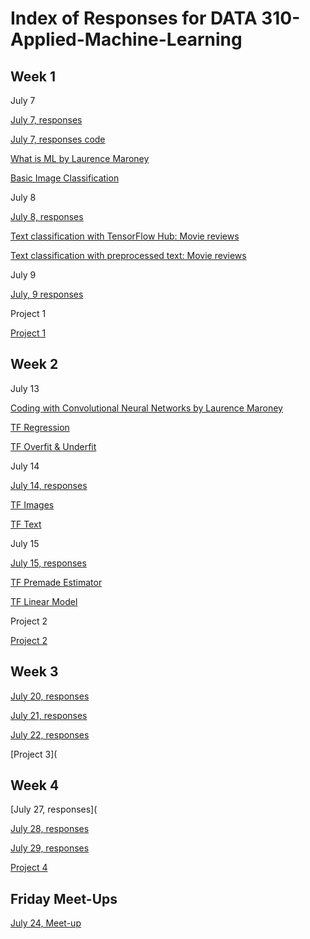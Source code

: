 # Index of Responses for DATA 310-Applied-Machine-Learning

## Week 1

July 7

[July 7, responses](https://youjin14.github.io/DATA-310-Applied-Machine-Learning/Week1Day2.html)

[July 7, responses code](https://youjin14.github.io/data310/July7Code.html)

[What is ML by Laurence Maroney](https://youjin14.github.io/data310/What_is_ML_by_Laurence_Maroney.html)

[Basic Image Classification](https://youjin14.github.io/data310/Week1Day2TensorFlow.html)

July 8

[July 8, responses](https://youjin14.github.io/DATA-310-Applied-Machine-Learning/Week1Day3.html)

[Text classification with TensorFlow Hub: Movie reviews](https://youjin14.github.io/data310/Week1Day3TFHub.html)

[Text classification with preprocessed text: Movie reviews](https://github.com/Youjin14/data310/blob/master/Text_classification_with_preprocessed_text.ipynb)

July 9

[July, 9 responses](https://youjin14.github.io/DATA-310-Applied-Machine-Learning/Week1Day4.html)

Project 1

[Project 1](https://youjin14.github.io/DATA-310-Applied-Machine-Learning/Project1.html)

## Week 2

July 13

[Coding with Convolutional Neural Networks by Laurence Maroney](https://github.com/Youjin14/data310/blob/master/Coding_with_Convolutional_Neural_Networks.ipynb)

[TF Regression](https://github.com/Youjin14/data310/blob/master/TF_Regression.ipynb)

[TF Overfit & Underfit](https://github.com/Youjin14/data310/blob/master/Overfit%26Underfit.ipynb)

July 14

[July 14, responses](https://youjin14.github.io/DATA-310-Applied-Machine-Learning/Week2Day2.html)

[TF Images](https://github.com/Youjin14/data310/blob/master/Images.ipynb)

[TF Text](https://github.com/Youjin14/data310/blob/master/TF_Text.ipynb)


July 15

[July 15, responses](https://youjin14.github.io/DATA-310-Applied-Machine-Learning/Week2Day3.html)

[TF Premade Estimator](https://github.com/Youjin14/data310/blob/master/TF_Premade_Estimators.ipynb)

[TF Linear Model](https://github.com/Youjin14/data310/blob/master/TF_Estimators.ipynb)

Project 2

[Project 2](https://youjin14.github.io/DATA-310-Applied-Machine-Learning/Project2.html)

## Week 3

[July 20, responses](https://youjin14.github.io/DATA-310-Applied-Machine-Learning/Week3Day1.html)

[July 21, responses](https://youjin14.github.io/DATA-310-Applied-Machine-Learning/Week3Day2.html)

[July 22, responses](https://youjin14.github.io/DATA-310-Applied-Machine-Learning/Week3Day3.html)

[Project 3](

## Week 4

[July 27, responses](

[July 28, responses](https://youjin14.github.io/DATA-310-Applied-Machine-Learning/Week4Day2.html)

[July 29, responses](https://youjin14.github.io/DATA-310-Applied-Machine-Learning/Week4Day3.html)

[Project 4](https://youjin14.github.io/DATA-310-Applied-Machine-Learning/Project4.html)

## Friday Meet-Ups

[July 24, Meet-up](https://youjin14.github.io/DATA-310-Applied-Machine-Learning/FridayMeet2.html)
